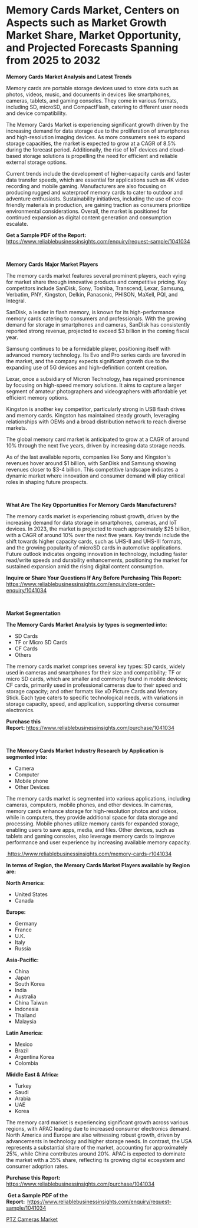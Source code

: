 <p><h1>Memory Cards Market, Centers on Aspects such as Market Growth Market Share, Market Opportunity, and Projected Forecasts Spanning from 2025 to 2032</h1></p><p><strong>Memory Cards Market Analysis and Latest Trends</strong></p>
<p><p>Memory cards are portable storage devices used to store data such as photos, videos, music, and documents in devices like smartphones, cameras, tablets, and gaming consoles. They come in various formats, including SD, microSD, and CompactFlash, catering to different user needs and device compatibility.</p><p>The Memory Cards Market is experiencing significant growth driven by the increasing demand for data storage due to the proliferation of smartphones and high-resolution imaging devices. As more consumers seek to expand storage capacities, the market is expected to grow at a CAGR of 8.5% during the forecast period. Additionally, the rise of IoT devices and cloud-based storage solutions is propelling the need for efficient and reliable external storage options.</p><p>Current trends include the development of higher-capacity cards and faster data transfer speeds, which are essential for applications such as 4K video recording and mobile gaming. Manufacturers are also focusing on producing rugged and waterproof memory cards to cater to outdoor and adventure enthusiasts. Sustainability initiatives, including the use of eco-friendly materials in production, are gaining traction as consumers prioritize environmental considerations. Overall, the market is positioned for continued expansion as digital content generation and consumption escalate.</p></p>
<p><strong>Get a Sample PDF of the Report:&nbsp;</strong> <a href="https://www.reliablebusinessinsights.com/enquiry/request-sample/1041034?utm_campaign=2811&utm_medium=2&utm_source=Github&utm_content=ia&utm_term=06042025&utm_id=memory-cards">https://www.reliablebusinessinsights.com/enquiry/request-sample/1041034</a></p>
<p>&nbsp;</p>
<p><strong>Memory Cards Major Market Players</strong></p>
<p><p>The memory cards market features several prominent players, each vying for market share through innovative products and competitive pricing. Key competitors include SanDisk, Sony, Toshiba, Transcend, Lexar, Samsung, Verbatim, PNY, Kingston, Delkin, Panasonic, PHISON, MaXell, PQI, and Integral.</p><p>SanDisk, a leader in flash memory, is known for its high-performance memory cards catering to consumers and professionals. With the growing demand for storage in smartphones and cameras, SanDisk has consistently reported strong revenue, projected to exceed $3 billion in the coming fiscal year.</p><p>Samsung continues to be a formidable player, positioning itself with advanced memory technology. Its Evo and Pro series cards are favored in the market, and the company expects significant growth due to the expanding use of 5G devices and high-definition content creation.</p><p>Lexar, once a subsidiary of Micron Technology, has regained prominence by focusing on high-speed memory solutions. It aims to capture a larger segment of amateur photographers and videographers with affordable yet efficient memory options.</p><p>Kingston is another key competitor, particularly strong in USB flash drives and memory cards. Kingston has maintained steady growth, leveraging relationships with OEMs and a broad distribution network to reach diverse markets.</p><p>The global memory card market is anticipated to grow at a CAGR of around 10% through the next five years, driven by increasing data storage needs. </p><p>As of the last available reports, companies like Sony and Kingston's revenues hover around $1 billion, with SanDisk and Samsung showing revenues closer to $3-4 billion. This competitive landscape indicates a dynamic market where innovation and consumer demand will play critical roles in shaping future prospects.</p></p>
<p>&nbsp;</p>
<p><strong>What Are The Key Opportunities For Memory Cards Manufacturers?</strong></p>
<p><p>The memory cards market is experiencing robust growth, driven by the increasing demand for data storage in smartphones, cameras, and IoT devices. In 2023, the market is projected to reach approximately $25 billion, with a CAGR of around 10% over the next five years. Key trends include the shift towards higher capacity cards, such as UHS-II and UHS-III formats, and the growing popularity of microSD cards in automotive applications. Future outlook indicates ongoing innovation in technology, including faster read/write speeds and durability enhancements, positioning the market for sustained expansion amid the rising digital content consumption.</p></p>
<p><strong>Inquire or Share Your Questions If Any Before Purchasing This Report:</strong> <a href="https://www.reliablebusinessinsights.com/enquiry/pre-order-enquiry/1041034?utm_campaign=2811&utm_medium=2&utm_source=Github&utm_content=ia&utm_term=06042025&utm_id=memory-cards">https://www.reliablebusinessinsights.com/enquiry/pre-order-enquiry/1041034</a></p>
<p>&nbsp;</p>
<p><strong>Market Segmentation</strong></p>
<p><strong>The Memory Cards Market Analysis by types is segmented into:</strong></p>
<p><ul><li>SD Cards</li><li>TF or Micro SD Cards</li><li>CF Cards</li><li>Others</li></ul></p>
<p><p>The memory cards market comprises several key types: SD cards, widely used in cameras and smartphones for their size and compatibility; TF or micro SD cards, which are smaller and commonly found in mobile devices; CF cards, primarily used in professional cameras due to their speed and storage capacity; and other formats like xD Picture Cards and Memory Stick. Each type caters to specific technological needs, with variations in storage capacity, speed, and application, supporting diverse consumer electronics.</p></p>
<p><strong>Purchase this Report:&nbsp;</strong><a href="https://www.reliablebusinessinsights.com/purchase/1041034?utm_campaign=2811&utm_medium=2&utm_source=Github&utm_content=ia&utm_term=06042025&utm_id=memory-cards">https://www.reliablebusinessinsights.com/purchase/1041034</a></p>
<p>&nbsp;</p>
<p><strong>The Memory Cards Market Industry Research by Application is segmented into:</strong></p>
<p><ul><li>Camera</li><li>Computer</li><li>Mobile phone</li><li>Other Devices</li></ul></p>
<p><p>The memory cards market is segmented into various applications, including cameras, computers, mobile phones, and other devices. In cameras, memory cards enhance storage for high-resolution photos and videos, while in computers, they provide additional space for data storage and processing. Mobile phones utilize memory cards for expanded storage, enabling users to save apps, media, and files. Other devices, such as tablets and gaming consoles, also leverage memory cards to improve performance and user experience by increasing available memory capacity.</p></p>
<p><a href="https://www.reliablebusinessinsights.com/memory-cards-r1041034?utm_campaign=2811&utm_medium=2&utm_source=Github&utm_content=ia&utm_term=06042025&utm_id=memory-cards">&nbsp;https://www.reliablebusinessinsights.com/memory-cards-r1041034</a></p>
<p><strong>In terms of Region, the Memory Cards Market Players available by Region are:</strong></p>
<p>
    <p> <strong> North America: </strong>
        <ul>
            <li>United States</li>
            <li>Canada</li>
        </ul>
        </p> 
    <p> <strong> Europe: </strong>
        <ul>
            <li>Germany</li>
            <li>France</li>
            <li>U.K.</li>
            <li>Italy</li>
            <li>Russia</li>
        </ul>
        </p> 
    <p> <strong> Asia-Pacific: </strong>
        <ul>
            <li>China</li>
            <li>Japan</li>
            <li>South Korea</li>
            <li>India</li>
            <li>Australia</li>
            <li>China Taiwan</li>
            <li>Indonesia</li>
            <li>Thailand</li>
            <li>Malaysia</li>
        </ul>
        </p> 
    <p> <strong> Latin America: </strong>
        <ul>
            <li>Mexico</li>
            <li>Brazil</li>
            <li>Argentina Korea</li>
            <li>Colombia</li>
        </ul>
        </p> 
    <p> <strong> Middle East & Africa: </strong>
        <ul>
            <li>Turkey</li>
            <li>Saudi</li>
            <li>Arabia</li>
            <li>UAE</li>
            <li>Korea</li>
        </ul>
    </p>
    </p>
<p><p>The memory card market is experiencing significant growth across various regions, with APAC leading due to increased consumer electronics demand. North America and Europe are also witnessing robust growth, driven by advancements in technology and higher storage needs. In contrast, the USA represents a substantial share of the market, accounting for approximately 25%, while China contributes around 20%. APAC is expected to dominate the market with a 35% share, reflecting its growing digital ecosystem and consumer adoption rates.</p></p>
<p><strong>Purchase this Report: </strong><a href="https://www.reliablebusinessinsights.com/purchase/1041034?utm_campaign=2811&utm_medium=2&utm_source=Github&utm_content=ia&utm_term=06042025&utm_id=memory-cards">https://www.reliablebusinessinsights.com/purchase/1041034</a></p>
<p>&nbsp;<strong>Get a Sample PDF of the Report:&nbsp;&nbsp;</strong><a href="https://www.reliablebusinessinsights.com/enquiry/request-sample/1041034?utm_campaign=2811&utm_medium=2&utm_source=Github&utm_content=ia&utm_term=06042025&utm_id=memory-cards">https://www.reliablebusinessinsights.com/enquiry/request-sample/1041034</a></p>
<p><strong></strong></p>
<p><p><a href="https://github.com/tumacaakesha78/Market-Research-Report-List-1/blob/main/ptz-cameras-market.md?utm_campaign=2811&utm_medium=2&utm_source=Github&utm_content=ia&utm_term=06042025&utm_id=memory-cards">PTZ Cameras Market</a></p></p>